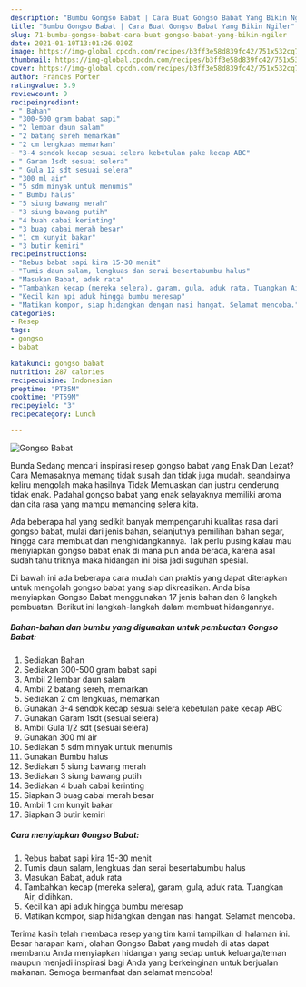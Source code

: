 ```yaml
---
description: "Bumbu Gongso Babat | Cara Buat Gongso Babat Yang Bikin Ngiler"
title: "Bumbu Gongso Babat | Cara Buat Gongso Babat Yang Bikin Ngiler"
slug: 71-bumbu-gongso-babat-cara-buat-gongso-babat-yang-bikin-ngiler
date: 2021-01-10T13:01:26.030Z
image: https://img-global.cpcdn.com/recipes/b3ff3e58d839fc42/751x532cq70/gongso-babat-foto-resep-utama.jpg
thumbnail: https://img-global.cpcdn.com/recipes/b3ff3e58d839fc42/751x532cq70/gongso-babat-foto-resep-utama.jpg
cover: https://img-global.cpcdn.com/recipes/b3ff3e58d839fc42/751x532cq70/gongso-babat-foto-resep-utama.jpg
author: Frances Porter
ratingvalue: 3.9
reviewcount: 9
recipeingredient:
- " Bahan"
- "300-500 gram babat sapi"
- "2 lembar daun salam"
- "2 batang sereh memarkan"
- "2 cm lengkuas memarkan"
- "3-4 sendok kecap sesuai selera kebetulan pake kecap ABC"
- " Garam 1sdt sesuai selera"
- " Gula 12 sdt sesuai selera"
- "300 ml air"
- "5 sdm minyak untuk menumis"
- " Bumbu halus"
- "5 siung bawang merah"
- "3 siung bawang putih"
- "4 buah cabai kerinting"
- "3 buag cabai merah besar"
- "1 cm kunyit bakar"
- "3 butir kemiri"
recipeinstructions:
- "Rebus babat sapi kira 15-30 menit"
- "Tumis daun salam, lengkuas dan serai besertabumbu halus"
- "Masukan Babat, aduk rata"
- "Tambahkan kecap (mereka selera), garam, gula, aduk rata. Tuangkan Air, didihkan."
- "Kecil kan api aduk hingga bumbu meresap"
- "Matikan kompor, siap hidangkan dengan nasi hangat. Selamat mencoba."
categories:
- Resep
tags:
- gongso
- babat

katakunci: gongso babat 
nutrition: 287 calories
recipecuisine: Indonesian
preptime: "PT35M"
cooktime: "PT59M"
recipeyield: "3"
recipecategory: Lunch

---
```



![Gongso Babat](https://img-global.cpcdn.com/recipes/b3ff3e58d839fc42/751x532cq70/gongso-babat-foto-resep-utama.jpg)

Bunda Sedang mencari inspirasi resep gongso babat yang Enak Dan Lezat? Cara Memasaknya memang tidak susah dan tidak juga mudah. seandainya keliru mengolah maka hasilnya Tidak Memuaskan dan justru cenderung tidak enak. Padahal gongso babat yang enak selayaknya memiliki aroma dan cita rasa yang mampu memancing selera kita.

Ada beberapa hal yang sedikit banyak mempengaruhi kualitas rasa dari gongso babat, mulai dari jenis bahan, selanjutnya pemilihan bahan segar, hingga cara membuat dan menghidangkannya. Tak perlu pusing kalau mau menyiapkan gongso babat enak di mana pun anda berada, karena asal sudah tahu triknya maka hidangan ini bisa jadi suguhan spesial.




Di bawah ini ada beberapa cara mudah dan praktis yang dapat diterapkan untuk mengolah gongso babat yang siap dikreasikan. Anda bisa menyiapkan Gongso Babat menggunakan 17 jenis bahan dan 6 langkah pembuatan. Berikut ini langkah-langkah dalam membuat hidangannya.

<!--inarticleads1-->

##### Bahan-bahan dan bumbu yang digunakan untuk pembuatan Gongso Babat:

1. Sediakan  Bahan
1. Sediakan 300-500 gram babat sapi
1. Ambil 2 lembar daun salam
1. Ambil 2 batang sereh, memarkan
1. Sediakan 2 cm lengkuas, memarkan
1. Gunakan 3-4 sendok kecap sesuai selera kebetulan pake kecap ABC
1. Gunakan  Garam 1sdt (sesuai selera)
1. Ambil  Gula 1/2 sdt (sesuai selera)
1. Gunakan 300 ml air
1. Sediakan 5 sdm minyak untuk menumis
1. Gunakan  Bumbu halus
1. Sediakan 5 siung bawang merah
1. Sediakan 3 siung bawang putih
1. Sediakan 4 buah cabai kerinting
1. Siapkan 3 buag cabai merah besar
1. Ambil 1 cm kunyit bakar
1. Siapkan 3 butir kemiri




<!--inarticleads2-->

##### Cara menyiapkan Gongso Babat:

1. Rebus babat sapi kira 15-30 menit
1. Tumis daun salam, lengkuas dan serai besertabumbu halus
1. Masukan Babat, aduk rata
1. Tambahkan kecap (mereka selera), garam, gula, aduk rata. Tuangkan Air, didihkan.
1. Kecil kan api aduk hingga bumbu meresap
1. Matikan kompor, siap hidangkan dengan nasi hangat. Selamat mencoba.




Terima kasih telah membaca resep yang tim kami tampilkan di halaman ini. Besar harapan kami, olahan Gongso Babat yang mudah di atas dapat membantu Anda menyiapkan hidangan yang sedap untuk keluarga/teman maupun menjadi inspirasi bagi Anda yang berkeinginan untuk berjualan makanan. Semoga bermanfaat dan selamat mencoba!
